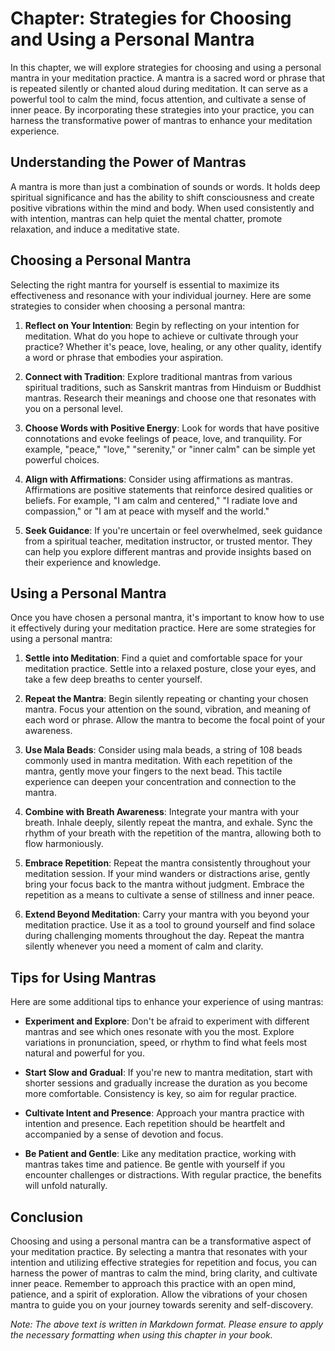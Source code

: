Chapter: Strategies for Choosing and Using a Personal Mantra
============================================================

In this chapter, we will explore strategies for choosing and using a personal mantra in your meditation practice. A mantra is a sacred word or phrase that is repeated silently or chanted aloud during meditation. It can serve as a powerful tool to calm the mind, focus attention, and cultivate a sense of inner peace. By incorporating these strategies into your practice, you can harness the transformative power of mantras to enhance your meditation experience.

Understanding the Power of Mantras
----------------------------------

A mantra is more than just a combination of sounds or words. It holds deep spiritual significance and has the ability to shift consciousness and create positive vibrations within the mind and body. When used consistently and with intention, mantras can help quiet the mental chatter, promote relaxation, and induce a meditative state.

Choosing a Personal Mantra
--------------------------

Selecting the right mantra for yourself is essential to maximize its effectiveness and resonance with your individual journey. Here are some strategies to consider when choosing a personal mantra:

1. **Reflect on Your Intention**: Begin by reflecting on your intention for meditation. What do you hope to achieve or cultivate through your practice? Whether it's peace, love, healing, or any other quality, identify a word or phrase that embodies your aspiration.

2. **Connect with Tradition**: Explore traditional mantras from various spiritual traditions, such as Sanskrit mantras from Hinduism or Buddhist mantras. Research their meanings and choose one that resonates with you on a personal level.

3. **Choose Words with Positive Energy**: Look for words that have positive connotations and evoke feelings of peace, love, and tranquility. For example, "peace," "love," "serenity," or "inner calm" can be simple yet powerful choices.

4. **Align with Affirmations**: Consider using affirmations as mantras. Affirmations are positive statements that reinforce desired qualities or beliefs. For example, "I am calm and centered," "I radiate love and compassion," or "I am at peace with myself and the world."

5. **Seek Guidance**: If you're uncertain or feel overwhelmed, seek guidance from a spiritual teacher, meditation instructor, or trusted mentor. They can help you explore different mantras and provide insights based on their experience and knowledge.

Using a Personal Mantra
-----------------------

Once you have chosen a personal mantra, it's important to know how to use it effectively during your meditation practice. Here are some strategies for using a personal mantra:

1. **Settle into Meditation**: Find a quiet and comfortable space for your meditation practice. Settle into a relaxed posture, close your eyes, and take a few deep breaths to center yourself.

2. **Repeat the Mantra**: Begin silently repeating or chanting your chosen mantra. Focus your attention on the sound, vibration, and meaning of each word or phrase. Allow the mantra to become the focal point of your awareness.

3. **Use Mala Beads**: Consider using mala beads, a string of 108 beads commonly used in mantra meditation. With each repetition of the mantra, gently move your fingers to the next bead. This tactile experience can deepen your concentration and connection to the mantra.

4. **Combine with Breath Awareness**: Integrate your mantra with your breath. Inhale deeply, silently repeat the mantra, and exhale. Sync the rhythm of your breath with the repetition of the mantra, allowing both to flow harmoniously.

5. **Embrace Repetition**: Repeat the mantra consistently throughout your meditation session. If your mind wanders or distractions arise, gently bring your focus back to the mantra without judgment. Embrace the repetition as a means to cultivate a sense of stillness and inner peace.

6. **Extend Beyond Meditation**: Carry your mantra with you beyond your meditation practice. Use it as a tool to ground yourself and find solace during challenging moments throughout the day. Repeat the mantra silently whenever you need a moment of calm and clarity.

Tips for Using Mantras
----------------------

Here are some additional tips to enhance your experience of using mantras:

* **Experiment and Explore**: Don't be afraid to experiment with different mantras and see which ones resonate with you the most. Explore variations in pronunciation, speed, or rhythm to find what feels most natural and powerful for you.

* **Start Slow and Gradual**: If you're new to mantra meditation, start with shorter sessions and gradually increase the duration as you become more comfortable. Consistency is key, so aim for regular practice.

* **Cultivate Intent and Presence**: Approach your mantra practice with intention and presence. Each repetition should be heartfelt and accompanied by a sense of devotion and focus.

* **Be Patient and Gentle**: Like any meditation practice, working with mantras takes time and patience. Be gentle with yourself if you encounter challenges or distractions. With regular practice, the benefits will unfold naturally.

Conclusion
----------

Choosing and using a personal mantra can be a transformative aspect of your meditation practice. By selecting a mantra that resonates with your intention and utilizing effective strategies for repetition and focus, you can harness the power of mantras to calm the mind, bring clarity, and cultivate inner peace. Remember to approach this practice with an open mind, patience, and a spirit of exploration. Allow the vibrations of your chosen mantra to guide you on your journey towards serenity and self-discovery.

*Note: The above text is written in Markdown format. Please ensure to apply the necessary formatting when using this chapter in your book.*
